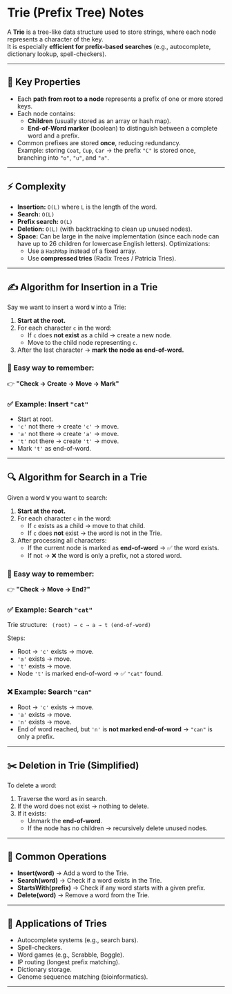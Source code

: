 # Trie (Prefix Tree) Notes

A **Trie** is a tree-like data structure used to store strings, where each node represents a character of the key.  
It is especially **efficient for prefix-based searches** (e.g., autocomplete, dictionary lookup, spell-checkers).

---

## 🌟 Key Properties
- Each **path from root to a node** represents a prefix of one or more stored keys.
- Each node contains:
  - **Children** (usually stored as an array or hash map).
  - **End-of-Word marker** (boolean) to distinguish between a complete word and a prefix.
- Common prefixes are stored **once**, reducing redundancy.  
  Example: storing `Coat`, `Cup`, `Car` → the prefix `"C"` is stored once, branching into `"o"`, `"u"`, and `"a"`.

---

## ⚡ Complexity
- **Insertion:** `O(L)` where `L` is the length of the word.
- **Search:** `O(L)`
- **Prefix search:** `O(L)`
- **Deletion:** `O(L)` (with backtracking to clean up unused nodes).
- **Space:** Can be large in the naive implementation (since each node can have up to 26 children for lowercase English letters). Optimizations:
  - Use a `HashMap` instead of a fixed array.
  - Use **compressed tries** (Radix Trees / Patricia Tries).

---

## ✍️ Algorithm for Insertion in a Trie

Say we want to insert a word `W` into a Trie:

1. **Start at the root.**
2. For each character `c` in the word:
   - If `c` does **not exist** as a child → create a new node.
   - Move to the child node representing `c`.
3. After the last character → **mark the node as end-of-word.**

### 🧠 Easy way to remember:
👉 **"Check → Create → Move → Mark"**

### ✅ Example: Insert `"cat"`
- Start at root.  
- `'c'` not there → create `'c'` → move.  
- `'a'` not there → create `'a'` → move.  
- `'t'` not there → create `'t'` → move.  
- Mark `'t'` as end-of-word.  

---

## 🔍 Algorithm for Search in a Trie

Given a word `W` you want to search:

1. **Start at the root.**
2. For each character `c` in the word:
   - If `c` exists as a child → move to that child.
   - If `c` does **not** exist → the word is not in the Trie.
3. After processing all characters:
   - If the current node is marked as **end-of-word** → ✅ the word exists.
   - If not → ❌ the word is only a prefix, not a stored word.

### 🧠 Easy way to remember:
👉 **"Check → Move → End?"**

### ✅ Example: Search `"cat"`
Trie structure:
` (root) → c → a → t (end-of-word)`

Steps:
- Root → `'c'` exists → move.  
- `'a'` exists → move.  
- `'t'` exists → move.  
- Node `'t'` is marked end-of-word → ✅ `"cat"` found.  

### ❌ Example: Search `"can"`
- Root → `'c'` exists → move.  
- `'a'` exists → move.  
- `'n'` exists → move.  
- End of word reached, but `'n'` is **not marked end-of-word** → `"can"` is only a prefix.

---

## ✂️ Deletion in Trie (Simplified)
To delete a word:
1. Traverse the word as in search.
2. If the word does not exist → nothing to delete.
3. If it exists:
   - Unmark the **end-of-word**.
   - If the node has no children → recursively delete unused nodes.

---

## 🔧 Common Operations
- **Insert(word)** → Add a word to the Trie.  
- **Search(word)** → Check if a word exists in the Trie.  
- **StartsWith(prefix)** → Check if any word starts with a given prefix.  
- **Delete(word)** → Remove a word from the Trie.  

---

## 📌 Applications of Tries
- Autocomplete systems (e.g., search bars).
- Spell-checkers.
- Word games (e.g., Scrabble, Boggle).
- IP routing (longest prefix matching).
- Dictionary storage.
- Genome sequence matching (bioinformatics).

---
